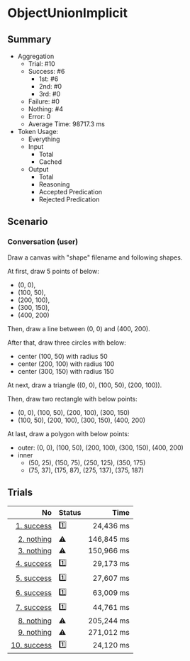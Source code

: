 # ObjectUnionImplicit
## Summary
  - Aggregation
    - Trial: #10
    - Success: #6
      - 1st: #6
      - 2nd: #0
      - 3rd: #0
    - Failure: #0
    - Nothing: #4
    - Error: 0
    - Average Time: 98717.3 ms
  - Token Usage:
    - Everything
    - Input
      - Total
      - Cached
    - Output
      - Total
      - Reasoning
      - Accepted Predication
      - Rejected Predication

## Scenario
### Conversation (user)
Draw a canvas with "shape" filename and following shapes.

At first, draw 5 points of below:

  - (0, 0),
  - (100, 50),
  - (200, 100),
  - (300, 150),
  - (400, 200)

Then, draw a line between (0, 0) and (400, 200).

After that, draw three circles with below:

  - center (100, 50) with radius 50
  - center (200, 100) with radius 100
  - center (300, 150) with radius 150

At next, draw a triangle ((0, 0), (100, 50), (200, 100)).

Then, draw two rectangle with below points:

  - (0, 0), (100, 50), (200, 100), (300, 150)
  - (100, 50), (200, 100), (300, 150), (400, 200)

At last, draw a polygon with below points:

  - outer: (0, 0), (100, 50), (200, 100), (300, 150), (400, 200)
  - inner
    - (50, 25), (150, 75), (250, 125), (350, 175)
    - (75, 37), (175, 87), (275, 137), (375, 187)

## Trials
No | Status | Time
---:|:-------|------:
[1. success](./trials/1.success.json) | 1️⃣ | 24,436 ms
[2. nothing](./trials/2.nothing.json) | ⚠️ | 146,845 ms
[3. nothing](./trials/3.nothing.json) | ⚠️ | 150,966 ms
[4. success](./trials/4.success.json) | 1️⃣ | 29,173 ms
[5. success](./trials/5.success.json) | 1️⃣ | 27,607 ms
[6. success](./trials/6.success.json) | 1️⃣ | 63,009 ms
[7. success](./trials/7.success.json) | 1️⃣ | 44,761 ms
[8. nothing](./trials/8.nothing.json) | ⚠️ | 205,244 ms
[9. nothing](./trials/9.nothing.json) | ⚠️ | 271,012 ms
[10. success](./trials/10.success.json) | 1️⃣ | 24,120 ms